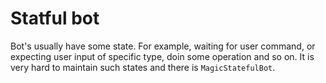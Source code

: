 # Statful bot

Bot's usually have some state. For example, waiting for user command, or expecting user input of specific type, doin some operation and so on. It is very hard to maintain such states and there is `MagicStatefulBot`.